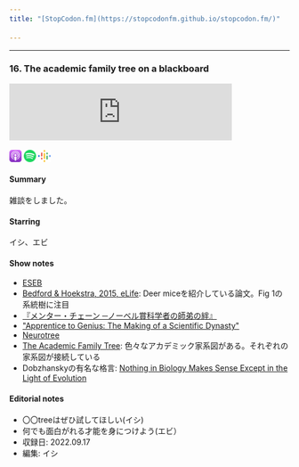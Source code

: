 ```yaml
---
title: "[StopCodon.fm](https://stopcodonfm.github.io/stopcodon.fm/)"

---
```

-------

### 16. The academic family tree on a blackboard


<iframe src="https://anchor.fm/stopcodon/embed/episodes/16--The-acedemic-family-tree-on-a-blackboard-e1o19tt" height="102px" width="400px" frameborder="0" scrolling="no"></iframe>

[<img src="https://raw.githubusercontent.com/StopCodonfm/stopcodon/main/logos/apple-podcasts.png" width="22px">]()
[<img src="https://raw.githubusercontent.com/StopCodonfm/stopcodon/main/logos/spotify.png" width="22px">]()
[<img src="https://raw.githubusercontent.com/StopCodonfm/stopcodon/main/logos/google-podcasts.png" width="22px">]()


#### Summary
雑談をしました。

#### Starring
イシ、エビ

#### Show notes

+ [ESEB](https://www.eseb2022.cz/)
+ [Bedford & Hoekstra, 2015, eLife](https://elifesciences.org/articles/06813): Deer miceを紹介している論文。Fig 1の系統樹に注目
+ [『メンター・チェーン ─ノーベル賞科学者の師弟の絆』](https://www.amazon.co.jp/%E3%83%A1%E3%83%B3%E3%82%BF%E3%83%BC%E3%83%BB%E3%83%81%E3%82%A7%E3%83%BC%E3%83%B3-%E2%94%80%E3%83%8E%E3%83%BC%E3%83%99%E3%83%AB%E8%B3%9E%E7%A7%91%E5%AD%A6%E8%80%85%E3%81%AE%E5%B8%AB%E5%BC%9F%E3%81%AE%E7%B5%86-%E3%83%AD%E3%83%90%E3%83%BC%E3%83%88%E3%83%BB%E3%82%AB%E3%83%8B%E3%83%BC%E3%82%B2%E3%83%AB/dp/4875025238)
+ ["Apprentice to Genius: The Making of a Scientific Dynasty"](https://www.amazon.com/Apprentice-Genius-Making-Scientific-Dynasty-dp-0801847575/dp/0801847575)
+ [Neurotree](https://neurotree.org/neurotree/)
+ [The Academic Family Tree](https://academictree.org/): 色々なアカデミック家系図がある。それぞれの家系図が接続している
+ Dobzhanskyの有名な格言: [Nothing in Biology Makes Sense Except in the Light of Evolution](https://en.wikipedia.org/wiki/Nothing_in_Biology_Makes_Sense_Except_in_the_Light_of_Evolution)

#### Editorial notes
+ 〇〇treeはぜひ試してほしい(イシ)
+ 何でも面白がれる才能を身につけよう(エビ）
+ 収録日: 2022.09.17
+ 編集: イシ

